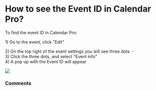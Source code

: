 # How to see the Event ID in Calendar Pro?

<p class="no-margin">To find the event ID in Calendar Pro:<br></p>
<p class="no-margin"></p>
<p class="no-margin">1) Go to the event, click "Edit"</p>
<p class="no-margin"></p>
<p class="no-margin">2) On the top right of the event settings you will see three dots ···<br>3) Click the three dots, and select "Event info"<br>4) A pop up with the Event ID will appear<br></p>
<p class="no-margin"></p>
<div class="intercom-container"><img src="https://teams-pro.intercom-attachments-1.com/i/o/664841128/01d0ef00b8ffe05a09288443/how_to_see_the_event_id_in_calendar_pro.gif"></div>

### Comments

<Commentaire />